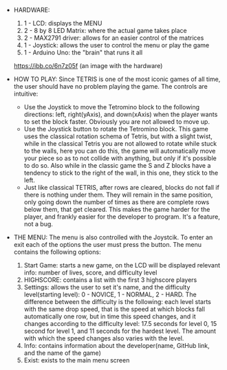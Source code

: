 - HARDWARE: 
     1. 1 - LCD: displays the MENU
     2. 2 - 8 by 8 LED Matrix: where the actual game takes place
     3. 2 - MAX2791 driver: allows for an easier control of the matrices
     4. 1 - Joystick: allows the user to control the menu or play the game
     5. 1 - Arduino Uno: the "brain" that runs it all
     
     https://ibb.co/6n7z05f (an image with the hardware)
   
 - HOW TO PLAY:
   Since TETRIS is one of the most iconic games of all time, the user should have no problem playing the game. The controls are intuitive:
   - Use the Joystick to move the Tetromino block to the following directions: left, right(yAxis), and down(xAxis) when the player wants
     to set the block faster. Obviously you are not allowed to move up.
   - Use the Joystick button to rotate the Tetromino block. This game uses the classical rotation schema of Tetris, but with a slight 
     twist, while in the classical Tetris you are not allowed to rotate while stuck to the walls, here you can do this, the game will
     automatically move your piece so as to not collide with anything, but only if it's possible to do so. Also while in the classic game
     the S and Z blocks have a tendency to stick to the right of the wall, in this one, they stick to the left.
   - Just like classical TETRIS, after rows are cleared, blocks do not fall if there is nothing under them. They will remain in the              same position, only going down the number of times as there are complete rows below them, that get cleared. This makes the game 
     harder for the player, and frankly easier for the developer to program. It's a feature, not a bug.
  
  - THE MENU:
       The menu is also controlled with the Joystcik. To enter an exit each of the options the user must press the button. The menu
    contains the following options:
       1. Start Game: starts a new game, on the LCD will be displayed relevant info: number of lives, score, and difficulty level
       2. HIGHSCORE: contains a list with the first 3 highscore players
       3. Settings: allows the user to set it's name, and the difficulty level(starting level): 0 - NOVICE, 1 - NORMAL, 2 - HARD.
                     The difference between the difficulty is the following: each level starts with the same drop speed, that is
                     the speed at which blocks fall automatically one row, but in time this speed changes, and it changes according to 
                     the difficulty level: 17.5 seconds for level 0, 15 second for level 1, and 11 seconds for the hardest level. The                            amount with which the speed changes also varies with the level. 
       4. Info: contains information about the developer(name, GitHub link, and the name of the game)
       5. Exist: exists to the main menu screen
